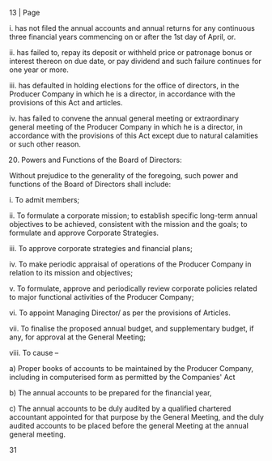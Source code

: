 13 | Page

i. has not filed the annual accounts and annual returns for any continuous three financial years commencing on or after the 1st day of April, or.

ii. has failed to, repay its deposit or withheld price or patronage bonus or interest thereon on due date, or pay dividend and such failure continues for one year or more.

iii. has defaulted in holding elections for the office of directors, in the Producer Company in which he is a director, in accordance with the provisions of this Act and articles.

iv. has failed to convene the annual general meeting or extraordinary general meeting of the Producer Company in which he is a director, in accordance with the provisions of this Act except due to natural calamities or such other reason.

20. Powers and Functions of the Board of Directors:

Without prejudice to the generality of the foregoing, such power and functions of the Board of Directors shall include:

i. To admit members;

ii. To formulate a corporate mission; to establish specific long-term annual objectives to be achieved, consistent with the mission and the goals; to formulate and approve Corporate Strategies.

iii. To approve corporate strategies and financial plans;

iv. To make periodic appraisal of operations of the Producer Company in relation to its mission and objectives;

v. To formulate, approve and periodically review corporate policies related to major functional activities of the Producer Company;

vi. To appoint Managing Director/ as per the provisions of Articles.

vii. To finalise the proposed annual budget, and supplementary budget, if any, for approval at the General Meeting;

viii. To cause –

a) Proper books of accounts to be maintained by the Producer Company, including in computerised form as permitted by the Companies' Act

b) The annual accounts to be prepared for the financial year,

c) The annual accounts to be duly audited by a qualified chartered accountant appointed for that purpose by the General Meeting, and the duly audited accounts to be placed before the general Meeting at the annual general meeting.

31